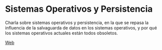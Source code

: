 Sistemas Operativos y Persistencia
==================================

Charla sobre sistemas operativos y persistencia, en la que se repasa la influencia de la salvaguarda de datos en los sistemas operativos, y por qué los sistemas operativos actuales están todos obsoletos.
<p>
<a href="http://baltasarq.github.io/charlassoopersistencia">Web</a>


